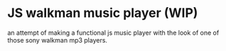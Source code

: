 # JS walkman music player (WIP)

an attempt of making a functional js music player with the look of one of those sony walkman mp3 players.
